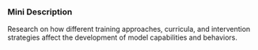 ### Mini Description

Research on how different training approaches, curricula, and intervention strategies affect the development of model capabilities and behaviors.

